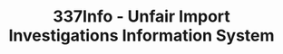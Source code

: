 ---
layout: default
bigquery: https://console.cloud.google.com/bigquery?p=patents-public-data&d=usitc_investigations&page=dataset&project=sheets-management-319211
citation: US International Trade Commission 337Info Unfair Import Investigations Information
  System
contributors: US International Trade Comission
cost: None
description: US International Trade Commission 337Info Unfair Import Investigations
  Information System contains data on investigations done under Section 337. Section
  337 declares the infringement of certain statutory intellectual property rights
  and other forms of unfair competition in import trade to be unlawful practices.
  Most Section 337 investigations involve allegations of patent or registered trademark
  infringement.
documentation: FAQ and tutorial available on the site
last_edit: 04/06/2022, 04:30:29
location: https://pubapps2.usitc.gov/337external/
maintained_by: US International Trade Comission
schema_fields:
- finalIdOnViolationIssue
- copyrightNumbers
- htsNumbers
- dateComplaintFiled
- endDateMarkmanHearing
- ouiiParticipation
- id
- dateCreated
- trademarkNumbers
- investigationNo
- cafcAppeals
- targetDate
- finalDetNoViolation
- complainant
- aljAssigned
- title
- internalRemand
- teoIdIssueDate
- investigationType
- currentActiveALJ
- issueDateOtherNonFinal
- scheduledEndDateEvidHear
- publication_number
- patentNumbers
- respondent
- finalIdOnViolationDue
- docketNo
- patentNumber
- actualStartDateEvidHear
- invUnfairAct
- teoProceedingInvolved
- investigationTermDate
- actualEndDateEvidHear
- currentStatus
- finalDetViolation
- dateOfPublicationFrNotice
- teoReliefGranted
- gcAttorney
- teoIdDueDate
- startDateMarkmanHearing
- markmanHearing
- reportingRequirements
- scheduledStartDateEvidHear
- lastUpdated
- ouiiAttorney
shortname: unfair_import_investigations
tags:
- import
- legal
- trade
timeframe: 2008-2021 (prior to 2008 downloadable as a JSON file)
title: 337Info - Unfair Import Investigations Information System
uuid: 2721f5ec-e599-4890-9265-9706719fc71e
---